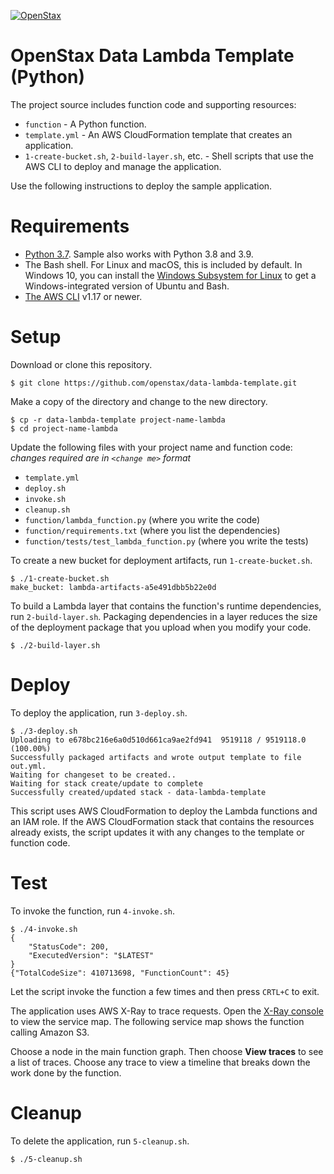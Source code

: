 [![OpenStax](https://img.shields.io/badge/OpenStax-Data-00A6C9?style=for-the-badge&logo=openstax&logoColor=white)](https://openstax.org)
# OpenStax Data Lambda Template (Python)

The project source includes function code and supporting resources:

- `function` - A Python function.
- `template.yml` - An AWS CloudFormation template that creates an application.
- `1-create-bucket.sh`, `2-build-layer.sh`, etc. - Shell scripts that use the AWS CLI to deploy and manage the application.

Use the following instructions to deploy the sample application.

# Requirements
- [Python 3.7](https://www.python.org/downloads/). Sample also works with Python 3.8 and 3.9. 
- The Bash shell. For Linux and macOS, this is included by default. In Windows 10, you can install the [Windows Subsystem for Linux](https://docs.microsoft.com/en-us/windows/wsl/install-win10) to get a Windows-integrated version of Ubuntu and Bash.
- [The AWS CLI](https://docs.aws.amazon.com/cli/latest/userguide/cli-chap-install.html) v1.17 or newer.

# Setup
Download or clone this repository.

    $ git clone https://github.com/openstax/data-lambda-template.git

Make a copy of the directory and change to the new directory.

    $ cp -r data-lambda-template project-name-lambda
    $ cd project-name-lambda

Update the following files with your project name and function code:\
_changes required are in `<change me>` format_

- `template.yml`
- `deploy.sh`
- `invoke.sh`
- `cleanup.sh`
- `function/lambda_function.py` (where you write the code)
- `function/requirements.txt` (where you list the dependencies)
- `function/tests/test_lambda_function.py` (where you write the tests)

To create a new bucket for deployment artifacts, run `1-create-bucket.sh`.

    $ ./1-create-bucket.sh
    make_bucket: lambda-artifacts-a5e491dbb5b22e0d

To build a Lambda layer that contains the function's runtime dependencies, run `2-build-layer.sh`. Packaging dependencies in a layer reduces the size of the deployment package that you upload when you modify your code.

    $ ./2-build-layer.sh

# Deploy
To deploy the application, run `3-deploy.sh`.

    $ ./3-deploy.sh
    Uploading to e678bc216e6a0d510d661ca9ae2fd941  9519118 / 9519118.0  (100.00%)
    Successfully packaged artifacts and wrote output template to file out.yml.
    Waiting for changeset to be created..
    Waiting for stack create/update to complete
    Successfully created/updated stack - data-lambda-template

This script uses AWS CloudFormation to deploy the Lambda functions and an IAM role. If the AWS CloudFormation stack that contains the resources already exists, the script updates it with any changes to the template or function code.

# Test
To invoke the function, run `4-invoke.sh`.

    $ ./4-invoke.sh
    {
        "StatusCode": 200,
        "ExecutedVersion": "$LATEST"
    }
    {"TotalCodeSize": 410713698, "FunctionCount": 45}

Let the script invoke the function a few times and then press `CRTL+C` to exit.

The application uses AWS X-Ray to trace requests. Open the [X-Ray console](https://console.aws.amazon.com/xray/home#/service-map) to view the service map. The following service map shows the function calling Amazon S3.


Choose a node in the main function graph. Then choose **View traces** to see a list of traces. Choose any trace to view a timeline that breaks down the work done by the function.

# Cleanup
To delete the application, run `5-cleanup.sh`.

    $ ./5-cleanup.sh
